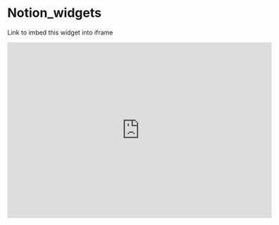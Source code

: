 # Notion_widgets

Link to imbed this widget into iframe
<iframe src="https://ommani-alex.github.io/Notion_widgets/path/to/index.html" width="600" height="400" style="border:none;"></iframe>
